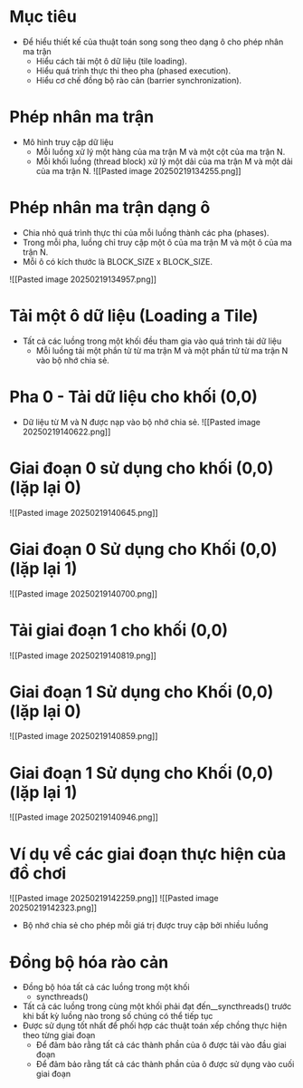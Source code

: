 # Mục tiêu
- Để hiểu thiết kế của thuật toán song song theo dạng ô cho phép nhân ma trận
	- Hiểu cách tải một ô dữ liệu (tile loading).
	- Hiểu quá trình thực thi theo pha (phased execution).
	- Hiểu cơ chế đồng bộ rào cản (barrier synchronization).
# Phép nhân ma trận
- Mô hình truy cập dữ liệu
	- Mỗi luồng xử lý một hàng của ma trận M và một cột của ma trận N.
	- Mỗi khối luồng (thread block) xử lý một dải của ma trận M và một dải của ma trận N.
![[Pasted image 20250219134255.png]]
# Phép nhân ma trận dạng ô
- Chia nhỏ quá trình thực thi của mỗi luồng thành các pha (phases).
- Trong mỗi pha, luồng chỉ truy cập một ô của ma trận M và một ô của ma trận N.
- Mỗi ô có kích thước là BLOCK_SIZE x BLOCK_SIZE.

![[Pasted image 20250219134957.png]]

# Tải một ô dữ liệu (Loading a Tile)
- Tất cả các luồng trong một khối đều tham gia vào quá trình tải dữ liệu
	-   Mỗi luồng tải một phần tử từ ma trận M và một phần tử  từ ma trận N vào bộ nhớ chia sẻ.
# Pha 0 - Tải dữ liệu cho khối (0,0)
- Dữ liệu từ M và 
N được nạp vào bộ nhớ chia sẻ.
![[Pasted image 20250219140622.png]]

# Giai đoạn 0 sử dụng cho khối (0,0) (lặp lại 0)
![[Pasted image 20250219140645.png]]

# Giai đoạn 0 Sử dụng cho Khối (0,0) (lặp lại 1)
![[Pasted image 20250219140700.png]]
# Tải giai đoạn 1 cho khối (0,0)
![[Pasted image 20250219140819.png]]
# Giai đoạn 1 Sử dụng cho Khối (0,0) (lặp lại 0)
![[Pasted image 20250219140859.png]]
# Giai đoạn 1 Sử dụng cho Khối (0,0) (lặp lại 1)
![[Pasted image 20250219140946.png]]
# Ví dụ về các giai đoạn thực hiện của đồ chơi 
![[Pasted image 20250219142259.png]]
![[Pasted image 20250219142323.png]]
- Bộ nhớ chia sẻ cho phép mỗi giá trị được truy cập bởi nhiều luồng
# Đồng bộ hóa rào cản
- Đồng bộ hóa tất cả các luồng trong một khối
	- syncthreads()
- Tất cả các luồng trong cùng một khối phải đạt đến__syncthreads() trước khi bất kỳ luồng nào trong số chúng có thể tiếp tục
- Được sử dụng tốt nhất để phối hợp các thuật toán xếp chồng thực hiện theo từng giai đoạn
	- Để đảm bảo rằng tất cả các thành phần của ô được tải vào đầu giai đoạn
	- Để đảm bảo rằng tất cả các thành phần của ô được sử dụng vào cuối giai đoạn
	